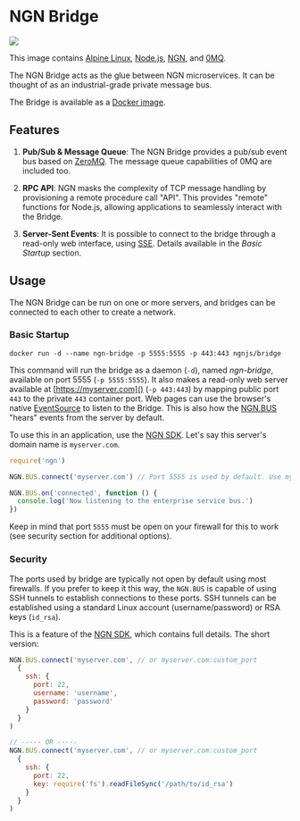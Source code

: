 # NGN Bridge

[![](https://badge.imagelayers.io/ngnjs/bridge:latest.svg)](https://imagelayers.io/?images=ngnjs/bridge:latest 'Get your own badge on imagelayers.io')

This image contains [Alpine Linux](https://alpinelinux.org), [Node.js](http://nodejs.org), [NGN](http://ngn.js.org), and [0MQ](http://zeromq.org).

The NGN Bridge acts as the glue between NGN microservices. It can be thought of
as an industrial-grade private message bus.

The Bridge is available as a [Docker image](https://hub.docker.com/r/ngnjs/bridge/).

## Features

1. **Pub/Sub & Message Queue**: The NGN Bridge provides a pub/sub event bus based 
   on [ZeroMQ](http://zeromq.org). The message queue capabilities of 0MQ are included too.

1. **RPC API**: NGN masks the complexity of TCP message handling by provisioning a
   remote procedure call "API". This provides "remote" functions for Node.js, allowing
   applications to seamlessly interact with the Bridge.
   
1. **Server-Sent Events**: It is possible to connect to the bridge through a read-only
   web interface, using [SSE](https://en.wikipedia.org/wiki/Server-sent_events). Details available in the _Basic Startup_ section.

## Usage

The NGN Bridge can be run on one or more servers, and bridges can be connected to
each other to create a network.

### Basic Startup

```
docker run -d --name ngn-bridge -p 5555:5555 -p 443:443 ngnjs/bridge
```

This command will run the bridge as a daemon (`-d`), named _ngn-bridge_, available on
port 5555 (`-p 5555:5555`). It also makes a read-only web server available at [https://myserver.com]() (`-p 443:443`) by mapping public port `443` to the private `443` container port. Web pages can use the browser's native [EventSource](https://developer.mozilla.org/en-US/docs/Web/API/Server-sent_events/Using_server-sent_events) to listen to the Bridge. This is also how the [NGN.BUS]() "hears" events
from the server by default.

To use this in an application, use the [NGN SDK](http://github.com/ngnjs/ngn). Let's say this server's domain name is `myserver.com`. 

```js
require('ngn')

NGN.BUS.connect('myserver.com') // Port 5555 is used by default. Use myserver.com:port to customize.

NGN.BUS.on('connected', function () {
  console.log('Now listening to the enterprise service bus.')
})
```

Keep in mind that port `5555` must be open on your firewall for this to work (see security section for additional options).

### Security

The ports used by bridge are typically not open by default using most firewalls. 
If you prefer to keep it this way, the `NGN.BUS` is capable of
using SSH tunnels to establish connections to these ports. SSH tunnels can be established
using a standard Linux account (username/password) or RSA keys (`id_rsa`).

This is a feature of the [NGN SDK](http://github.com/ngnjs/ngn), which contains full details. The short version:

```js
NGN.BUS.connect('myserver.com', // or myserver.com:custom_port
  {
    ssh: {
      port: 22,
      username: 'username',
      password: 'password'
    }
  }
)

// ----- OR -----
NGN.BUS.connect('myserver.com', // or myserver.com:custom_port
  {
    ssh: {
      port: 22,
      key: require('fs').readFileSync('/path/to/id_rsa')
    }
  }
)
```

